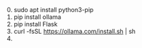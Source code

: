 0) sudo apt install python3-pip
1) pip install ollama
1) pip install Flask
2) curl -fsSL https://ollama.com/install.sh | sh
3)